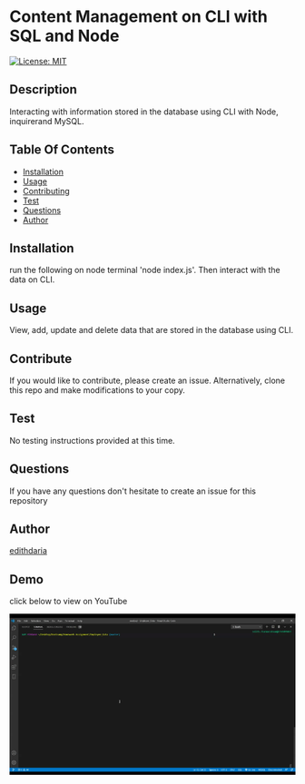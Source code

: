 
  
# Content Management on CLI with SQL and Node

[![License: MIT](https://img.shields.io/badge/License-MIT-yellow.svg)](https://opensource.org/licenses/MIT)

## Description
Interacting with information stored in the database using CLI with Node, inquirerand MySQL.

## Table Of Contents
* [Installation](#Installation)
* [Usage](#Usage)
* [Contributing](#Contributing)
* [Test](#Test)
* [Questions](#Questions)
* [Author](#Author)


## Installation
run the following on node terminal 'node index.js'. Then interact with the data on CLI.

## Usage
View, add, update and delete data that are stored in the database using CLI.

## Contribute
If you would like to contribute, please create an issue. Alternatively, clone this repo and make modifications to your copy.

## Test
No testing instructions provided at this time.

## Questions

If you have any questions don't hesitate to create an issue for this repository 

## Author
[edithdaria](https://github.com/edithdaria)

## Demo

click below to view on YouTube

![Demo](./assets/demo.gif)


